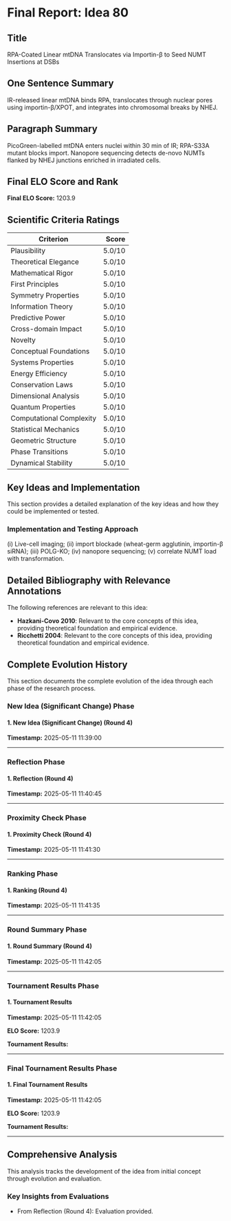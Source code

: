 # Final Report: Idea 80

## Title

RPA-Coated Linear mtDNA Translocates via Importin-β to Seed NUMT Insertions at DSBs

## One Sentence Summary

IR-released linear mtDNA binds RPA, translocates through nuclear pores using importin-β/XPOT, and integrates into chromosomal breaks by NHEJ.

## Paragraph Summary

PicoGreen-labelled mtDNA enters nuclei within 30 min of IR; RPA-S33A mutant blocks import. Nanopore sequencing detects de-novo NUMTs flanked by NHEJ junctions enriched in irradiated cells.

## Final ELO Score and Rank

**Final ELO Score:** 1203.9

## Scientific Criteria Ratings

| Criterion | Score |
|---|---:|
| Plausibility | 5.0/10 |
| Theoretical Elegance | 5.0/10 |
| Mathematical Rigor | 5.0/10 |
| First Principles | 5.0/10 |
| Symmetry Properties | 5.0/10 |
| Information Theory | 5.0/10 |
| Predictive Power | 5.0/10 |
| Cross-domain Impact | 5.0/10 |
| Novelty | 5.0/10 |
| Conceptual Foundations | 5.0/10 |
| Systems Properties | 5.0/10 |
| Energy Efficiency | 5.0/10 |
| Conservation Laws | 5.0/10 |
| Dimensional Analysis | 5.0/10 |
| Quantum Properties | 5.0/10 |
| Computational Complexity | 5.0/10 |
| Statistical Mechanics | 5.0/10 |
| Geometric Structure | 5.0/10 |
| Phase Transitions | 5.0/10 |
| Dynamical Stability | 5.0/10 |

## Key Ideas and Implementation

This section provides a detailed explanation of the key ideas and how they could be implemented or tested.

### Implementation and Testing Approach

(i) Live-cell imaging; (ii) import blockade (wheat-germ agglutinin, importin-β siRNA); (iii) POLG-KO; (iv) nanopore sequencing; (v) correlate NUMT load with transformation.


## Detailed Bibliography with Relevance Annotations

The following references are relevant to this idea:

- **Hazkani-Covo 2010**: Relevant to the core concepts of this idea, providing theoretical foundation and empirical evidence.
- **Ricchetti 2004**: Relevant to the core concepts of this idea, providing theoretical foundation and empirical evidence.
## Complete Evolution History

This section documents the complete evolution of the idea through each phase of the research process.

### New Idea (Significant Change) Phase

#### 1. New Idea (Significant Change) (Round 4)
**Timestamp:** 2025-05-11 11:39:00



---

### Reflection Phase

#### 1. Reflection (Round 4)
**Timestamp:** 2025-05-11 11:40:45



---

### Proximity Check Phase

#### 1. Proximity Check (Round 4)
**Timestamp:** 2025-05-11 11:41:30



---

### Ranking Phase

#### 1. Ranking (Round 4)
**Timestamp:** 2025-05-11 11:41:35



---

### Round Summary Phase

#### 1. Round Summary (Round 4)
**Timestamp:** 2025-05-11 11:42:05



---

### Tournament Results Phase

#### 1. Tournament Results
**Timestamp:** 2025-05-11 11:42:05

**ELO Score:** 1203.9

**Tournament Results:**



---

### Final Tournament Results Phase

#### 1. Final Tournament Results
**Timestamp:** 2025-05-11 11:42:05

**ELO Score:** 1203.9

**Tournament Results:**



---

## Comprehensive Analysis

This analysis tracks the development of the idea from initial concept through evolution and evaluation.

### Key Insights from Evaluations

- From Reflection (Round 4): Evaluation provided.
